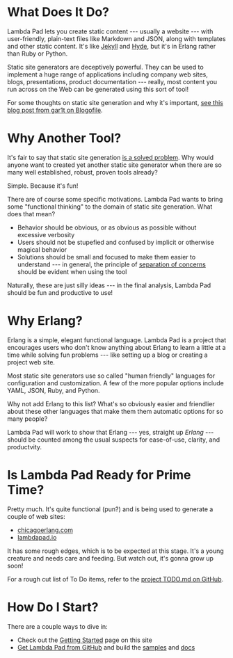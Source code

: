 # What Does It Do?

Lambda Pad lets you create static content --- usually a website --- with
user-friendly, plain-text files like Markdown and JSON, along with templates
and other static content. It's like [Jekyll](http://jekyllrb.com) and
[Hyde](http://hyde.github.io), but it's in Erlang rather than Ruby or Python.

Static site generators are deceptively powerful. They can be used to implement
a huge range of applications including company web sites, blogs, presentations,
product documentation --- really, most content you run across on the Web can be
generated using this sort of tool!

For some thoughts on static site generation and why it's important,
[see this blog post from gar1t on Blogofile](http://www.gar1t.com/blog/blogofile.html).

# Why Another Tool?

It's fair to say that static site generation
[is a solved problem](http://staticsitegenerators.net). Why would anyone want
to created yet another static site generator when there are so many well
established, robust, proven tools already?

Simple. Because it's fun!

There are of course some specific motivations. Lambda Pad wants to bring some
"functional thinking" to the domain of static site generation. What does that
mean?

- Behavior should be obvious, or as obvious as possible without excessive
  verbosity
- Users should not be stupefied and confused by implicit or otherwise magical
  behavior
- Solutions should be small and focused to make them easier to understand ---
  in general, the principle of
  [separation of concerns](http://en.wikipedia.org/wiki/Separation_of_concerns)
  should be evident when using the tool

Naturally, these are just silly ideas --- in the final analysis, Lambda Pad
should be fun and productive to use!

# Why Erlang?

Erlang is a simple, elegant functional language. Lambda Pad is a project that
encourages users who don't know anything about Erlang to learn a little at a
time while solving fun problems --- like setting up a blog or creating a
project web site.

Most static site generators use so called "human friendly" languages for
configuration and customization. A few of the more popular options include
YAML, JSON, Ruby, and Python.

Why not add Erlang to this list? What's so obviously easier and friendlier
about these other languages that make them them automatic options for so many
people?

Lambda Pad will work to show that Erlang --- yes, straight up *Erlang* ---
should be counted among the usual suspects for ease-of-use, clarity, and
productvity.

# Is Lambda Pad Ready for Prime Time?

Pretty much. It's quite functional (pun?) and is being used to generate a
couple of web sites:

- [chicagoerlang.com](http://www.chicagoerlang.com)
- [lambdapad.io](http://www.lambdapad.io)

It has some rough edges, which is to be expected at this stage. It's a young
creature and needs care and feeding. But watch out, it's gonna grow up soon!

For a rough cut list of To Do items, refer to the
[project TODO.md on GitHub](https://github.com/gar1t/lambdapad/blob/master/TODO.md).

# How Do I Start?

There are a couple ways to dive in:

- Check out the [Getting Started](/getting-started/) page on this site
- [Get Lambda Pad from GitHub](https://github.com/gar1t/lambdapad) and build
  the [samples](https://github.com/gar1t/lambdapad/tree/master/samples) and
  [docs](https://github.com/gar1t/lambdapad/tree/master/docs)
